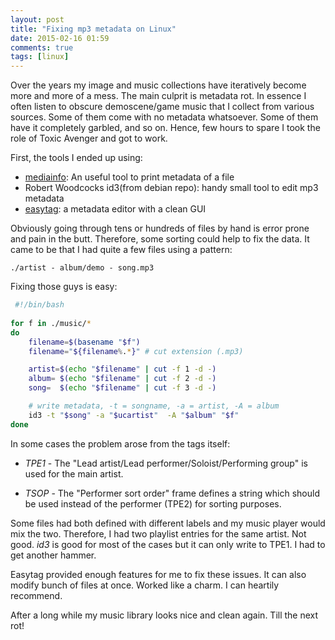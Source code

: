 ```yaml
---
layout: post
title: "Fixing mp3 metadata on Linux"
date: 2015-02-16 01:59
comments: true
tags: [linux]
---
```


Over the years my image and music collections have iteratively become more and more of a mess. The main culprit is metadata rot. In essence I often listen to obscure demoscene/game music that I collect from various sources. Some of them come with no metadata whatsoever. Some of them have it completely garbled, and so on. Hence, few hours to spare I took the role of Toxic Avenger and got to work.

First, the tools I ended up using:

* [mediainfo](http://mediaarea.net/en/MediaInfo): An useful tool to print metadata of a file
* Robert Woodcocks id3(from debian repo): handy small tool to edit mp3 metadata
* [easytag](https://wiki.gnome.org/Apps/EasyTAG): a metadata editor with a clean GUI


Obviously going through tens or hundreds of files by hand is error prone and pain in the butt.  Therefore, some sorting could help to fix the data. It came to be that I had quite a few files using a pattern: 
```
./artist - album/demo - song.mp3
```

Fixing those guys is easy:

``` bash
 #!/bin/bash                                                                     
                                                                                 
for f in ./music/*
do
	filename=$(basename "$f") 
	filename="${filename%.*}" # cut extension (.mp3)

	artist=$(echo "$filename" | cut -f 1 -d -)
	album= $(echo "$filename" | cut -f 2 -d -)
	song=  $(echo "$filename" | cut -f 3 -d -)

	# write metadata, -t = songname, -a = artist, -A = album
	id3 -t "$song" -a "$ucartist"  -A "$album" "$f"
done
```

In some cases the problem arose from the tags itself:

* _TPE1_ - The "Lead artist/Lead performer/Soloist/Performing group" is used for the main artist.

* _TSOP_ - The "Performer sort order" frame defines a string which should be used instead of the performer (TPE2) for sorting purposes.

Some files had both defined with different labels and my music player would mix the two. Therefore, I had two playlist entries for the same artist. Not good.
_id3_ is good for most of the cases but it can only write to TPE1. I had to get another hammer. 

Easytag provided enough features for me to fix these issues. It can also modify bunch of files at once. Worked like a charm. I can heartily recommend.

After a long while my music library looks nice and clean again. Till the next rot!


